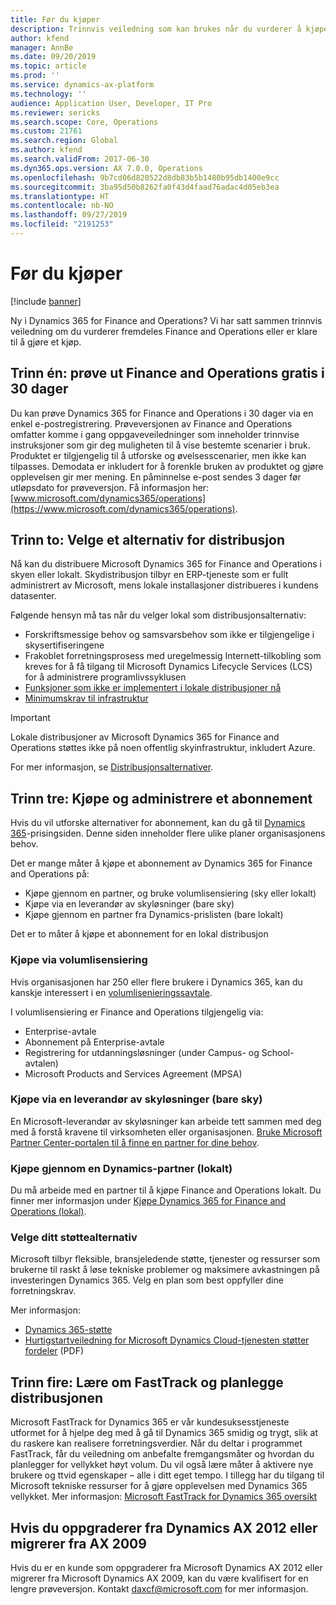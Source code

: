 ```yaml
---
title: Før du kjøper
description: Trinnvis veiledning som kan brukes når du vurderer å kjøpe Dynamics 365 for Finance and Operations.
author: kfend
manager: AnnBe
ms.date: 09/20/2019
ms.topic: article
ms.prod: ''
ms.service: dynamics-ax-platform
ms.technology: ''
audience: Application User, Developer, IT Pro
ms.reviewer: sericks
ms.search.scope: Core, Operations
ms.custom: 21761
ms.search.region: Global
ms.author: kfend
ms.search.validFrom: 2017-06-30
ms.dyn365.ops.version: AX 7.0.0, Operations
ms.openlocfilehash: 9b7cd06d820522d8db83b5b1480b95db1400e9cc
ms.sourcegitcommit: 3ba95d50b8262fa0f43d4faad76adac4d05eb3ea
ms.translationtype: HT
ms.contentlocale: nb-NO
ms.lasthandoff: 09/27/2019
ms.locfileid: "2191253"
---
```

# <a name="before-you-buy"></a>Før du kjøper

[!include [banner](../includes/banner.md)]

Ny i Dynamics 365 for Finance and Operations? Vi har satt sammen trinnvis veiledning om du vurderer fremdeles Finance and Operations eller er klare til å gjøre et kjøp.

## <a name="step-one-try-out-finance-and-operations-free-for-30-days"></a>Trinn én: prøve ut Finance and Operations gratis i 30 dager

Du kan prøve Dynamics 365 for Finance and Operations i 30 dager via en enkel e-postregistrering. Prøveversjonen av Finance and Operations omfatter komme i gang oppgaveveiledninger som inneholder trinnvise instruksjoner som gir deg muligheten til å vise bestemte scenarier i bruk. Produktet er tilgjengelig til å utforske og øvelsesscenarier, men ikke kan tilpasses. Demodata er inkludert for å forenkle bruken av produktet og gjøre opplevelsen gir mer mening. En påminnelse e-post sendes 3 dager før utløpsdato for prøveversjon. Få informasjon her: [www.microsoft.com/dynamics365/operations](https://www.microsoft.com/dynamics365/operations).

## <a name="step-two-choose-a-deployment-option"></a>Trinn to: Velge et alternativ for distribusjon

Nå kan du distribuere Microsoft Dynamics 365 for Finance and Operations i skyen eller lokalt. Skydistribusjon tilbyr en ERP-tjeneste som er fullt administrert av Microsoft, mens lokale installasjoner distribueres i kundens datasenter.

Følgende hensyn må tas når du velger lokal som distribusjonsalternativ:

- Forskriftsmessige behov og samsvarsbehov som ikke er tilgjengelige i skysertifiseringene
- Frakoblet forretningsprosess med uregelmessig Internett-tilkobling som kreves for å få tilgang til Microsoft Dynamics Lifecycle Services (LCS) for å administrere programlivssyklusen
- [Funksjoner som ikke er implementert i lokale distribusjoner nå](features-not-implemented-on-prem.md)
- [Minimumskrav til infrastruktur](system-requirements-on-prem.md#minimum-infrastructure-requirements)

> [!IMPORTANT]
> Lokale distribusjoner av Microsoft Dynamics 365 for Finance and Operations støttes ikke på noen offentlig skyinfrastruktur, inkludert Azure.

For mer informasjon, se [Distribusjonsalternativer](../../dev-itpro/deployment/choose-deployment-type.md).

## <a name="step-three-buy-and-manage-a-subscription"></a>Trinn tre: Kjøpe og administrere et abonnement

Hvis du vil utforske alternativer for abonnement, kan du gå til [Dynamics 365](https://www.microsoft.com/dynamics365/pricing)-prisingsiden. Denne siden inneholder flere ulike planer organisasjonens behov.

Det er mange måter å kjøpe et abonnement av Dynamics 365 for Finance and Operations på:

- Kjøpe gjennom en partner, og bruke volumlisensiering (sky eller lokalt)
- Kjøpe via en leverandør av skyløsninger (bare sky)
- Kjøpe gjennom en partner fra Dynamics-prislisten (bare lokalt)

Det er to måter å kjøpe et abonnement for en lokal distribusjon

### <a name="buy-through-volume-licensing"></a>Kjøpe via volumlisensiering

Hvis organisasjonen har 250 eller flere brukere i Dynamics 365, kan du kanskje interessert i en [volumlisenieringssavtale](https://www.microsoft.com/Licensing/product-licensing/dynamics365).

I volumlisensiering er Finance and Operations tilgjengelig via:

- Enterprise-avtale
- Abonnement på Enterprise-avtale
- Registrering for utdanningsløsninger (under Campus- og School-avtalen)
- Microsoft Products and Services Agreement (MPSA)

### <a name="buy-through-a-cloud-solution-provider-cloud-only"></a>Kjøpe via en leverandør av skyløsninger (bare sky)

En Microsoft-leverandør av skyløsninger kan arbeide tett sammen med deg med å forstå kravene til virksomheten eller organisasjonen. [Bruke Microsoft Partner Center-portalen til å finne en partner for dine behov](https://partnercenter.microsoft.com/partner/home).

### <a name="buy-through-a-dynamics-partner-on-premises"></a>Kjøpe gjennom en Dynamics-partner (lokalt)

Du må arbeide med en partner til å kjøpe Finance and Operations lokalt. Du finner mer informasjon under [Kjøpe Dynamics 365 for Finance and Operations (lokal)](purchase-on-premises.md).

### <a name="choose-your-support-option"></a>Velge ditt støttealternativ

Microsoft tilbyr fleksible, bransjeledende støtte, tjenester og ressurser som brukerne til raskt å løse tekniske problemer og maksimere avkastningen på investeringen Dynamics 365. Velg en plan som best oppfyller dine forretningskrav.

Mer informasjon:

- [Dynamics 365-støtte](https://www.microsoft.com/dynamics365/support)
- [Hurtigstartveiledning for Microsoft Dynamics Cloud-tjenesten støtter fordeler](https://go.microsoft.com/fwlink/?LinkId=530335) (PDF)

## <a name="step-four-learn-about-fasttrack-and-plan-your-deployment"></a>Trinn fire: Lære om FastTrack og planlegge distribusjonen

Microsoft FastTrack for Dynamics 365 er vår kundesuksesstjeneste utformet for å hjelpe deg med å gå til Dynamics 365 smidig og trygt, slik at du raskere kan realisere forretningsverdier. Når du deltar i programmet FastTrack, får du veiledning om anbefalte fremgangsmåter og hvordan du planlegger for vellykket høyt volum. Du vil også lære måter å aktivere nye brukere og ttvid egenskaper – alle i ditt eget tempo. I tillegg har du tilgang til Microsoft tekniske ressurser for å gjøre opplevelsen med Dynamics 365 vellykket. Mer informasjon: [Microsoft FastTrack for Dynamics 365 oversikt](fasttrack-dynamics-365-overview.md)

## <a name="if-you-are-upgrading-from-dynamics-ax-2012-or-migrating-from-ax-2009"></a>Hvis du oppgraderer fra Dynamics AX 2012 eller migrerer fra AX 2009

Hvis du er en kunde som oppgraderer fra Microsoft Dynamics AX 2012 eller migrerer fra Microsoft Dynamics AX 2009, kan du være kvalifisert for en lengre prøveversjon. Kontakt <daxcf@microsoft.com> for mer informasjon.
